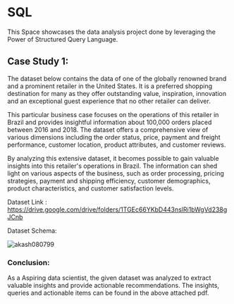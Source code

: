 # SQL
This Space showcases the data analysis project done by leveraging the Power of Structured Query Language. 

## Case Study 1:

The dataset below contains the data of one of the globally renowned brand and a prominent retailer in the United States. It is a preferred shopping destination for many as they offer outstanding value, inspiration, innovation and an exceptional guest experience that no other retailer can deliver.

This particular business case focuses on the operations of this retailer in Brazil and provides insightful information about 100,000 orders placed between 2016 and 2018. The dataset offers a comprehensive view of various dimensions including the order status, price, payment and freight performance, customer location, product attributes, and customer reviews.

By analyzing this extensive dataset, it becomes possible to gain valuable insights into this retailer's operations in Brazil. The information can shed light on various aspects of the business, such as order processing, pricing strategies, payment and shipping efficiency, customer demographics, product characteristics, and customer satisfaction levels.

Dataset Link : https://drive.google.com/drive/folders/1TGEc66YKbD443nslRi1bWgVd238gJCnb

Dataset Schema:
<p align="left"> <img src="https://lh6.googleusercontent.com/ps0KE3yQqTKCax3okKC1E_A8XZ5HF7-B-ur36wk2pgoCpSEidBkUglQOpJ_K8XubsOrxR7aavukqYrZaSL1KcYUk4W4fpjdmdXjIW8dZ9Jh2zekC74LroDR90kJnE0pZk56mytqMfvxbd08PdA" alt="akash080799"/> </p>

### Conclusion:
As a Aspiring data scientist, the given dataset was analyzed to extract valuable insights and provide actionable recommendations. The insights, queries and actionable items can be found in the above attached pdf.
